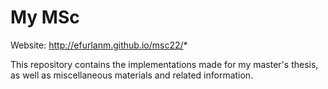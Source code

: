 # My MSc

Website: <http://efurlanm.github.io/msc22/>*

This repository contains the implementations made for my master's thesis, as well as miscellaneous materials and related information.
